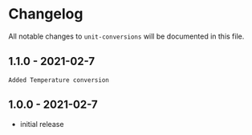 # Changelog

All notable changes to `unit-conversions` will be documented in this file.

## 1.1.0 - 2021-02-7
    Added Temperature conversion

## 1.0.0 - 2021-02-7
- initial release
